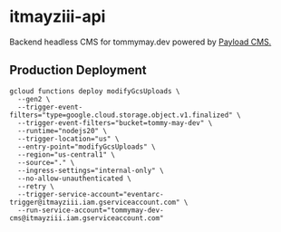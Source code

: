 # itmayziii-api
Backend headless CMS for tommymay.dev powered by [Payload CMS.][payload-cms]

## Production Deployment

```shell
gcloud functions deploy modifyGcsUploads \
  --gen2 \
  --trigger-event-filters="type=google.cloud.storage.object.v1.finalized" \
  --trigger-event-filters="bucket=tommy-may-dev" \
  --runtime="nodejs20" \
  --trigger-location="us" \
  --entry-point="modifyGcsUploads" \
  --region="us-central1" \
  --source="." \
  --ingress-settings="internal-only" \
  --no-allow-unauthenticated \
  --retry \
  --trigger-service-account="eventarc-trigger@itmayziii.iam.gserviceaccount.com" \
  --run-service-account="tommymay-dev-cms@itmayziii.iam.gserviceaccount.com"
```

[payload-cms]: https://payloadcms.com/
